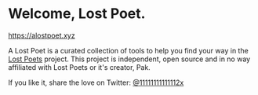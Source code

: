 # Welcome, Lost Poet.

https://alostpoet.xyz

A Lost Poet is a curated collection of tools to help you find your way in the [Lost Poets](https://lostpoets.xyz) project.
This project is independent, open source and in no way affiliated with Lost Poets or it's creator, Pak.

If you like it, share the love on Twitter: [@11111111111112x](https://twitter.com/@11111111111112x)
